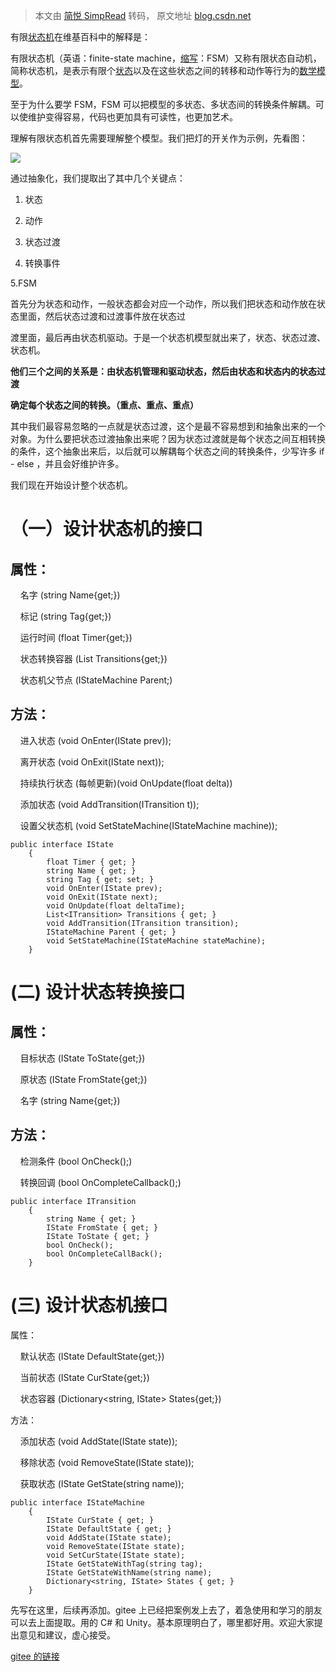 > 本文由 [简悦 SimpRead](http://ksria.com/simpread/) 转码， 原文地址 [blog.csdn.net](https://blog.csdn.net/benjonc/article/details/79870947)

有限[状态机](https://so.csdn.net/so/search?q=%E7%8A%B6%E6%80%81%E6%9C%BA)在维基百科中的解释是：

有限状态机（英语：finite-state machine，[缩写](https://zh.wikipedia.org/wiki/%E7%B8%AE%E5%AF%AB)：FSM）又称有限状态自动机，简称状态机，是表示有限个[状态](https://zh.wikipedia.org/wiki/%E7%8A%B6%E6%80%81)以及在这些状态之间的转移和动作等行为的[数学模型](https://zh.wikipedia.org/wiki/%E6%95%B0%E5%AD%A6%E6%A8%A1%E5%9E%8B)。

至于为什么要学 FSM，FSM 可以把模型的多状态、多状态间的转换条件解耦。可以使维护变得容易，代码也更加具有可读性，也更加艺术。

理解有限状态机首先需要理解整个模型。我们把灯的开关作为示例，先看图：

![](https://img-blog.csdn.net/2018040919143227)

通过抽象化，我们提取出了其中几个关键点：

1. 状态

2. 动作

3. 状态过渡

4. 转换事件

5.FSM

首先分为状态和动作，一般状态都会对应一个动作，所以我们把状态和动作放在状态里面，然后状态过渡和过渡事件放在状态过

渡里面，最后再由状态机驱动。于是一个状态机模型就出来了，状态、状态过渡、状态机。

**他们三个之间的关系是：由状态机管理和驱动状态，然后由状态和状态内的状态过渡**

**确定每个状态之间的转换。（重点、**重点、重点**）**

其中我们最容易忽略的一点就是状态过渡，这个是最不容易想到和抽象出来的一个对象。为什么要把状态过渡抽象出来呢？因为状态过渡就是每个状态之间互相转换的条件，这个抽象出来后，以后就可以解耦每个状态之间的转换条件，少写许多 if - else ，并且会好维护许多。

我们现在开始设计整个状态机。

（一）设计状态机的接口
===========

属性：
---

    名字 (string Name{get;})

    标记 (string Tag{get;})

    运行时间 (float Timer{get;})

    状态转换容器 (List<ITransition> Transitions{get;})

    状态机父节点 (IStateMachine Parent;)

方法：
---

    进入状态 (void OnEnter(IState prev));

    离开状态 (void OnExit(IState next));

    持续执行状态 (每帧更新)(void OnUpdate(float delta))

    添加状态 (void AddTransition(ITransition t));

    设置父状态机 (void SetStateMachine(IStateMachine machine));

```
public interface IState
    {
        float Timer { get; }
        string Name { get; }
        string Tag { get; set; }
        void OnEnter(IState prev);
        void OnExit(IState next);
        void OnUpdate(float deltaTime);
        List<ITransition> Transitions { get; }
        void AddTransition(ITransition transition);
        IStateMachine Parent { get; }
        void SetStateMachine(IStateMachine stateMachine);
    }
```

(二) 设计状态转换接口
============

属性：
---

    目标状态 (IState ToState{get;})

    原状态 (IState FromState{get;})

    名字 (string Name{get;})

方法：
---

    检测条件 (bool OnCheck();)

    转换回调 (bool OnCompleteCallback();)

```
public interface ITransition
    {
        string Name { get; }
        IState FromState { get; }
        IState ToState { get; }
        bool OnCheck();
        bool OnCompleteCallBack();
    }
```

(三) 设计状态机接口
===========

属性：

    默认状态 (IState DefaultState{get;})

    当前状态 (IState CurState{get;})

    状态容器 (Dictionary<string, IState> States{get;})

方法：

    添加状态 (void AddState(IState state));

    移除状态 (void RemoveState(IState state));

    获取状态 (IState GetState(string name));

```
public interface IStateMachine
    {
        IState CurState { get; }
        IState DefaultState { get; }
        void AddState(IState state);
        void RemoveState(IState state);
        void SetCurState(IState state);
        IState GetStateWithTag(string tag);
        IState GetStateWithName(string name);
        Dictionary<string, IState> States { get; }        
    }
```

先写在这里，后续再添加。gitee 上已经把案例发上去了，着急使用和学习的朋友可以去上面提取。用的 C# 和 Unity。基本原理明白了，哪里都好用。欢迎大家提出意见和建议，虚心接受。

[gitee 的链接](https://gitee.com/chenbojun/JyFSM)